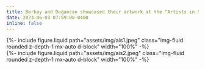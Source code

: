 ```yaml
---
title: Berkay and Doğancan showcased their artwork at the “Artists in Science” exhibition in the VPC atrium!
date: 2023-06-03 07:59:00-0400
inline: false
---
```

<div class="row">
    <div class="col">
        {%- include figure.liquid path="assets/img/ais1.jpeg" class="img-fluid rounded z-depth-1 mx-auto d-block" width="100%" -%}
    </div>
    <div class="col">
        {%- include figure.liquid path="assets/img/ais2.jpeg" class="img-fluid rounded z-depth-1 mx-auto d-block" width="100%" -%}
    </div>
</div>
